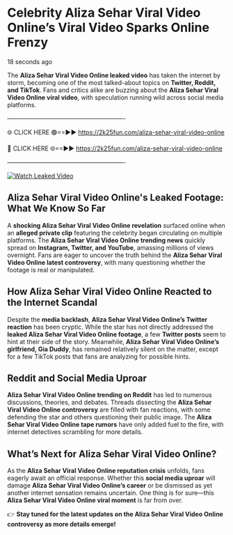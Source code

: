 # Celebrity Aliza Sehar Viral Video Online’s Viral Video Sparks Online Frenzy

18 seconds ago

The **Aliza Sehar Viral Video Online leaked video** has taken the internet by storm, becoming one of the most talked-about topics on **Twitter, Reddit, and TikTok**. Fans and critics alike are buzzing about the **Aliza Sehar Viral Video Online viral video**, with speculation running wild across social media platforms.

———————————————————-

🌐 CLICK HERE 🟢==►► https://2k25fun.com/aliza-sehar-viral-video-online

🔴 CLICK HERE 🌐==►► https://2k25fun.com/aliza-sehar-viral-video-online

———————————————————-

[![Watch Leaked Video](https://miro.medium.com/v2/resize:fit:828/format:webp/1*cilzJN44JGOrTw9NJCrNHA.gif "Watch Leaked Video")](https://2k25fun.com/aliza-sehar-viral-video-online)

## **Aliza Sehar Viral Video Online's Leaked Footage: What We Know So Far**  
A **shocking Aliza Sehar Viral Video Online revelation** surfaced online when an **alleged private clip** featuring the celebrity began circulating on multiple platforms. The **Aliza Sehar Viral Video Online trending news** quickly spread on **Instagram, Twitter, and YouTube**, amassing millions of views overnight. Fans are eager to uncover the truth behind the **Aliza Sehar Viral Video Online latest controversy**, with many questioning whether the footage is real or manipulated.  

## **How Aliza Sehar Viral Video Online Reacted to the Internet Scandal**  
Despite the **media backlash**, **Aliza Sehar Viral Video Online’s Twitter reaction** has been cryptic. While the star has not directly addressed the **leaked Aliza Sehar Viral Video Online footage**, a few **Twitter posts** seem to hint at their side of the story. Meanwhile, **Aliza Sehar Viral Video Online’s girlfriend, Gia Duddy**, has remained relatively silent on the matter, except for a few TikTok posts that fans are analyzing for possible hints.  

## **Reddit and Social Media Uproar**  
**Aliza Sehar Viral Video Online trending on Reddit** has led to numerous discussions, theories, and debates. Threads dissecting the **Aliza Sehar Viral Video Online controversy** are filled with fan reactions, with some defending the star and others questioning their public image. The **Aliza Sehar Viral Video Online tape rumors** have only added fuel to the fire, with internet detectives scrambling for more details.  

## **What’s Next for Aliza Sehar Viral Video Online?**  
As the **Aliza Sehar Viral Video Online reputation crisis** unfolds, fans eagerly await an official response. Whether this **social media uproar** will damage **Aliza Sehar Viral Video Online’s career** or be dismissed as yet another internet sensation remains uncertain. One thing is for sure—this **Aliza Sehar Viral Video Online viral moment** is far from over.  

👉 **Stay tuned for the latest updates on the Aliza Sehar Viral Video Online controversy as more details emerge!**  
